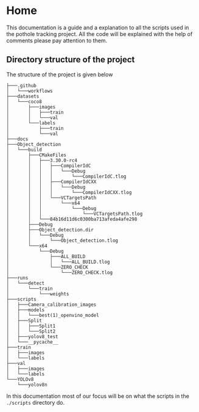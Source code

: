 # Home
This documentation is a guide and a explanation to all the scripts used in the pothole tracking project. All the code will be explained with the help of comments please pay attention to them.

## Directory structure of the project

The structure of the project is given below

```
├───.github
│   └───workflows
├───datasets
│   └───coco8
│       ├───images
│       │   ├───train
│       │   └───val
│       └───labels
│           ├───train
│           └───val
├───docs
├───Object_detection
│   └───build
│       ├───CMakeFiles
│       │   ├───3.30.0-rc4
│       │   │   ├───CompilerIdC
│       │   │   │   └───Debug
│       │   │   │       └───CompilerIdC.tlog
│       │   │   ├───CompilerIdCXX
│       │   │   │   └───Debug
│       │   │   │       └───CompilerIdCXX.tlog
│       │   │   └───VCTargetsPath
│       │   │       └───x64
│       │   │           └───Debug
│       │   │               └───VCTargetsPath.tlog
│       │   └───84b16d11d6c0300ba713afeda4afe298
│       ├───Debug
│       ├───Object_detection.dir
│       │   └───Debug
│       │       └───Object_detection.tlog
│       └───x64
│           └───Debug
│               ├───ALL_BUILD
│               │   └───ALL_BUILD.tlog
│               └───ZERO_CHECK
│                   └───ZERO_CHECK.tlog
├───runs
│   └───detect
│       └───train
│           └───weights
├───scripts
│   ├───Camera_calibration_images
│   ├───models
│   │   └───best(1)_openvino_model
│   ├───Split
│   │   ├───Split1
│   │   └───Split2
│   ├───yolov8_test
│   └───__pycache__
├───train
│   ├───images
│   └───labels
├───val
│   ├───images
│   └───labels
└───YOLOv8
    └───yolov8n
```
In this documentation most of our focus will be on what the scripts in the `./scripts` directory do.